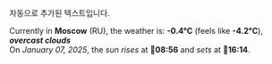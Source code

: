 
자동으로 추가된 텍스트입니다.

<!--START_SECTION:weather:moscow-->
Currently in **Moscow** (RU), the weather is: **-0.4°C** (feels like **-4.2°C**), ***overcast clouds***<br/>
On *January 07, 2025*, the *sun rises* at 🌅**08:56** and *sets* at 🌇**16:14**.
<!--END_SECTION:weather-->
